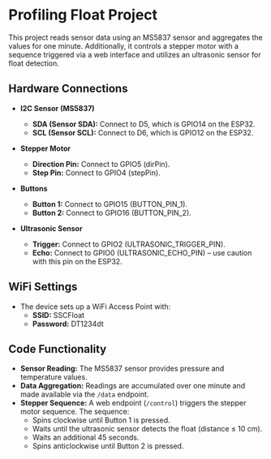 # Profiling Float Project

This project reads sensor data using an MS5837 sensor and aggregates the values for one minute. Additionally, it controls a stepper motor with a sequence triggered via a web interface and utilizes an ultrasonic sensor for float detection.

## Hardware Connections

- **I2C Sensor (MS5837)**
  - **SDA (Sensor SDA):** Connect to D5, which is GPIO14 on the ESP32.
  - **SCL (Sensor SCL):** Connect to D6, which is GPIO12 on the ESP32.

- **Stepper Motor**
  - **Direction Pin:** Connect to GPIO5 (dirPin).
  - **Step Pin:** Connect to GPIO4 (stepPin).

- **Buttons**
  - **Button 1:** Connect to GPIO15 (BUTTON_PIN_1).
  - **Button 2:** Connect to GPIO16 (BUTTON_PIN_2).

- **Ultrasonic Sensor**
  - **Trigger:** Connect to GPIO2 (ULTRASONIC_TRIGGER_PIN).
  - **Echo:** Connect to GPIO0 (ULTRASONIC_ECHO_PIN) – use caution with this pin on the ESP32.

## WiFi Settings

- The device sets up a WiFi Access Point with:
  - **SSID:** SSCFloat
  - **Password:** DT1234dt

## Code Functionality

- **Sensor Reading:** The MS5837 sensor provides pressure and temperature values.
- **Data Aggregation:** Readings are accumulated over one minute and made available via the `/data` endpoint.
- **Stepper Sequence:** A web endpoint (`/control`) triggers the stepper motor sequence. The sequence:
  - Spins clockwise until Button 1 is pressed.
  - Waits until the ultrasonic sensor detects the float (distance ≤ 10 cm).
  - Waits an additional 45 seconds.
  - Spins anticlockwise until Button 2 is pressed.